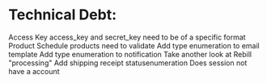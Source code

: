 # Technical Debt:
Access Key access_key and secret_key need to be of a specific format
Product Schedule products need to validate
Add type enumeration to email template
Add type enumeration to notification
Take another look at Rebill "processing"
Add shipping receipt statusenumeration
Does session not have a account
